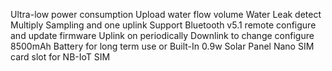 Ultra-low power consumption
Upload water flow volume
Water Leak detect
Multiply Sampling and one uplink
Support Bluetooth v5.1 remote configure and update firmware
Uplink on periodically
Downlink to change configure
8500mAh Battery for long term use or Built-In 0.9w Solar Panel
Nano SIM card slot for NB-IoT SIM
